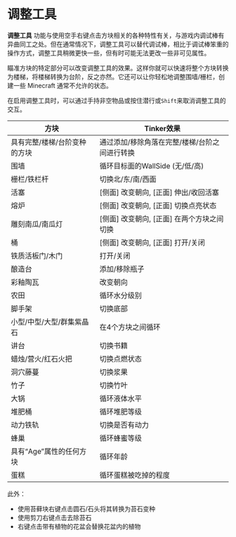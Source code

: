 # 调整工具

**调整工具** 功能与使用空手右键点击方块相关的各种特性有关，与游戏内调试棒有异曲同工之处。但在通常情况下，调整工具可以替代调试棒，相比于调试棒笨重的操作方式，调整工具稍微更快一些，但有时可能无法更改一些非可见属性。

瞄准方块的特定部分可以改变调整工具的效果。这样你就可以快速将整个方块转换为楼梯，将楼梯转换为台阶，反之亦然。它还可以让你轻松地调整围墙/栅栏，创建一些 Minecraft 通常不允许的状态。

在启用调整工具时，可以通过手持非空物品或按住潜行或`Shift`来取消调整工具的交互。

| 方块                                | Tinker效果                                               |
| ------------------------------------ | ---------------------------------------------------------- |
| 具有完整/楼梯/台阶变种的方块 | 通过添加/移除角落在完整/楼梯/台阶之间进行转换 |
| 围墙                                | 循环目标面的WallSide (无/低/高)            |
| 栅栏/铁栏杆                     | 切换北/东/南/西面                         |
| 活塞                               | [侧面] 改变朝向, [正面] 伸出/收回活塞  |
| 熔炉                              | [侧面] 改变朝向, [正面] 切换点亮状态            |
| 雕刻南瓜/南瓜灯        | [侧面] 改变朝向, [正面] 在两个方块之间切换   |
| 桶                               | [侧面] 改变朝向, [正面] 打开/关闭                 |
| 铁质活板门/木门                   | 打开/关闭                                      |
| 酿造台                        | 添加/移除瓶子                                          |
| 彩釉陶瓦                    | 改变朝向                                              |
| 农田                             | 循环水分级别                                             |
| 脚手架                          | 切换底部                                              |
| 小型/中型/大型/群集紫晶石  | 在4个方块之间循环                                  |
| 讲台                              | 切换书籍                                               |
| 蜡烛/营火/红石火把       | 切换点燃状态                                                |
| 洞穴藤蔓                           | 切换浆果                                            |
| 竹子                           | 切换竹叶                                      |
| 大锅                             | 循环液体水平                                         |
| 堆肥桶                            | 循环堆肥等级                                       |
| 动力铁轨                         | 切换是否有动力                                            |
| 蜂巢                              | 循环蜂蜜等级                                         |
| 具有“Age”属性的任何方块        | 循环年龄                                                 |
| 蛋糕                                 | 循环蛋糕被吃掉的程度                                               |

此外：
- 使用苔藓块右键点击圆石/石头将其转换为苔石变种
- 使用剪刀右键点击去除苔石
- 右键点击带有植物的花盆会替换花盆内的植物